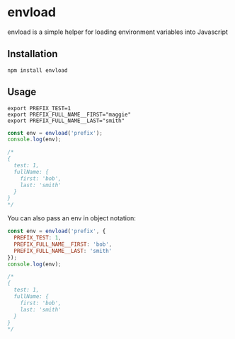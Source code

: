 # envload

envload is a simple helper for loading environment variables into Javascript

## Installation

```console
npm install envload
```

## Usage

```console
export PREFIX_TEST=1
export PREFIX_FULL_NAME__FIRST="maggie"
export PREFIX_FULL_NAME__LAST="smith"
```

```js
const env = envload('prefix');
console.log(env);

/*
{
  test: 1,
  fullName: {
    first: 'bob',
    last: 'smith'
  }
}
*/

```

You can also pass an env in object notation:
```js
const env = envload('prefix', {
  PREFIX_TEST: 1,
  PREFIX_FULL_NAME__FIRST: 'bob',
  PREFIX_FULL_NAME__LAST: 'smith'
});
console.log(env);

/*
{
  test: 1,
  fullName: {
    first: 'bob',
    last: 'smith'
  }
}
*/
```
